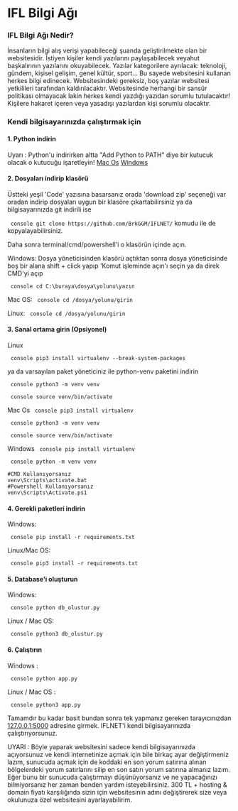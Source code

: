 # IFL Bilgi Ağı

### IFL Bilgi Ağı Nedir?
İnsanların bilgi alış verişi yapabileceği şuanda geliştirilmekte olan bir websitesidir. İstiyen kişiler kendi yazılarını paylaşabilecek veyahut başkalırının yazılarını okuyabilecek. Yazılar kategorilere ayrılacak: teknoloji, gündem, kişisel gelişim, genel kültür, sport... Bu sayede websitesini kullanan herkes bilgi edinecek. Websitesindeki gereksiz, boş yazılar websitesi yetkilileri tarafından kaldırılacaktır. Websitesinde herhangi bir sansür politikası olmayacak lakin herkes kendi yazdığı yazıdan sorumlu tutulacaktır! Kişilere hakaret içeren veya yasadışı yazılardan kişi sorumlu olacaktır.

### Kendi bilgisayarınızda çalıştırmak için

#### 1. Python indirin
Uyarı : Python'u indirirken altta "Add Python to PATH" diye bir kutucuk olacak o kutucuğu işaretleyin!
[Mac Os](https://www.python.org/downloads/macos/)
[Windows](https://www.python.org/downloads/windows/)

#### 2. Dosyaları indirip klasörü
Üstteki yeşil 'Code' yazısına basarsanız orada 'download zip' seçeneği var oradan indirip dosyaları uygun bir klasöre çıkartabilirsiniz ya da bilgisayarınızda git indirili ise

``` console git clone https://github.com/BrkGGM/IFLNET/```
komudu ile de kopyalayabilirsiniz.

Daha sonra terminal/cmd/powershell'i o klasörün içinde açın.

Windows:
Dosya yöneticisinden klasörü açtıktan sonra dosya yöneticisinde boş bir alana shift + click yapıp 'Komut işleminde açın'ı seçin ya da direk CMD'yi açıp 

``` console cd C:\buraya\dosya\yolunu\yazın```

Mac OS:
``` console cd /dosya/yolunu/girin```

Linux:
``` console cd /dosya/yolunu/girin```

#### 3. Sanal ortama girin (Opsiyonel)
Linux

``` console pip3 install virtualenv --break-system-packages```

ya da varsayılan paket yöneticiniz ile python-venv paketini indirin

``` console python3 -m venv venv```

``` console source venv/bin/activate```


Mac Os 
``` console pip3 install virtualenv```

``` console python3 -m venv venv```

``` console source venv/bin/activate```


Windows
``` console pip install virtualenv```

``` console python -m venv venv```


``` console 
#CMD Kullanıyorsanız
venv\Scripts\activate.bat
#Powershell Kullanıyorsanız
venv\Scripts\Activate.ps1
```
#### 4. Gerekli paketleri indirin
Windows:

``` console pip install -r requirements.txt```

Linux/Mac OS: 

``` console pip3 install -r requirements.txt```

#### 5. Database'i oluşturun

Windows:

``` console python db_olustur.py```

Linux / Mac OS:

``` console python3 db_olustur.py```

#### 6. Çalıştırın

Windows :

``` console python app.py```

Linux / Mac OS :

``` console python3 app.py```

Tamamdır bu kadar basit bundan sonra tek yapmanız gereken tarayıcınızdan [127.0.0.1:5000](127.0.0.1:5000) adresine girmek. IFLNET'i kendi bilgisayarınızda çalıştırıyorsunuz.

UYARI : Böyle yaparak websitesini sadece kendi bilgisayarınızda açıyorsunuz ve kendi internetinize açmak için bile birkaç ayar değiştirmeniz lazım, sunucuda açmak için de koddaki en son yorum satırına alınan bölgelerdeki yorum satırlarını silip en son satırı yorum satırına almanız lazım. Eğer bunu bir sunucuda çalıştırmayı düşünüyorsanız ve ne yapacağınızı bilmiyorsanız her zaman benden yardım isteyebilirsiniz. 300 TL + hosting & domain fiyatı karşılığında sizin için websitesinin adını değiştirerek size veya okulunuza özel websitesini ayarlayabilirim.
